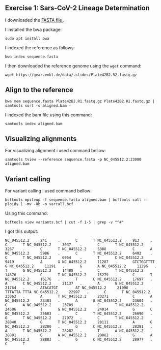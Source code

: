 ## Exercise 1: Sars-CoV-2 Lineage Determination

I downloaded the [FASTA file ]( https://www.ncbi.nlm.nih.gov/nuccore/NC_045512.2?report=fasta ).

I installed the bwa package:

`sudo apt install bwa`

I indexed the reference as follows: 

`bwa index sequence.fasta`

I then downloaded the reference genome using the `wget` command:

`wget https://gear.embl.de/data/.slides/Plate42B2.R2.fastq.gz`


## Align to the reference

`bwa mem sequence.fasta Plate42B2.R1.fastq.gz Plate42B2.R2.fastq.gz | samtools sort -o aligned.bam -`

I indexed the bam file using this command:

`samtools index aligned.bam`

## Visualizing alignments

 For visualizing alignment i used command bellow: 
 
 `samtools tview --reference sequence.fasta -p NC_045512.2:23000 aligned.bam`
 
 ## Variant calling 
 
 For variant calling i used command bellow:

`bcftools mpileup -f sequence.fasta aligned.bam | bcftools call --ploidy 1 -mv -Ob -o varcall.bcf`

Using this command:

`bcftools view variants.bcf | cut -f 1-5 | grep -v "^#"`

I got this output:

`NC_045512.2     241     .       C       T
NC_045512.2     913     .       C       T
NC_045512.2     3037    .       C       T
NC_045512.2     3267    .       C       T
NC_045512.2     5388    .       C       A
NC_045512.2     5986    .       C       T
NC_045512.2     6402    .       C       T
NC_045512.2     6954    .       T       C
NC_045512.2     9419    .       A       G
NC_045512.2     11287   .       GTCTGGTTTT      G
NC_045512.2     11291   .       G       A
NC_045512.2     11296   .       T       G
NC_045512.2     14408   .       C       T
NC_045512.2     14676   .       C       T
NC_045512.2     15279   .       C       T
NC_045512.2     16176   .       T       C
NC_045512.2     17697   .       A       C
NC_045512.2     21137   .       A       G
NC_045512.2     21764   .       ATACATGT        AT
NC_045512.2     21990   .       TTTATTA TTTA
NC_045512.2     22997   .       C       T
NC_045512.2     23063   .       A       T
NC_045512.2     23271   .       C       A
NC_045512.2     23403   .       A       G
NC_045512.2     23604   .       C       A
NC_045512.2     23709   .       C       T
NC_045512.2     24506   .       T       G
NC_045512.2     24914   .       G       C
NC_045512.2     25603   .       C       T
NC_045512.2     26690   .       G       T
NC_045512.2     27972   .       C       T
NC_045512.2     28048   .       G       T
NC_045512.2     28111   .       A       G
NC_045512.2     28280   .       G       C
NC_045512.2     28281   .       A       T
NC_045512.2     28282   .       T       A
NC_045512.2     28881   .       G       A
NC_045512.2     28882   .       G       A
NC_045512.2     28883   .       G       C
NC_045512.2     28977   .       C       T`

